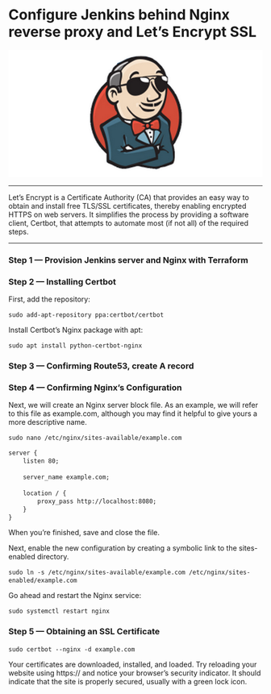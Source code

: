 # Configure Jenkins behind Nginx reverse proxy and Let’s Encrypt SSL
![Ansible](/images/cool-jenkins.png)

___


Let’s Encrypt is a Certificate Authority (CA) that provides an easy way to obtain and install free TLS/SSL certificates, thereby enabling encrypted HTTPS on web servers. It simplifies the process by providing a software client, Certbot, that attempts to automate most (if not all) of the required steps.

___

 ### Step 1 — Provision Jenkins server and Nginx with Terraform
 ### Step 2 — Installing Certbot
 First, add the repository:

```
sudo add-apt-repository ppa:certbot/certbot
```
Install Certbot’s Nginx package with apt:

```
sudo apt install python-certbot-nginx
```
### Step 3 — Confirming Route53, create A record
### Step 4 — Confirming Nginx’s Configuration
Next, we will create an Nginx server block file. As an example, we will refer to this file as example.com, although you may find it helpful to give yours a more descriptive name.
```
sudo nano /etc/nginx/sites-available/example.com
```

```
server {
    listen 80;

    server_name example.com;

    location / {
        proxy_pass http://localhost:8080;
    }
}
```
When you’re finished, save and close the file.

Next, enable the new configuration by creating a symbolic link to the sites-enabled directory.

```
sudo ln -s /etc/nginx/sites-available/example.com /etc/nginx/sites-enabled/example.com
```
Go ahead and restart the Nginx service:
```
sudo systemctl restart nginx
```
### Step 5 — Obtaining an SSL Certificate
```
sudo certbot --nginx -d example.com
```
Your certificates are downloaded, installed, and loaded. Try reloading your website using https:// and notice your browser’s security indicator. It should indicate that the site is properly secured, usually with a green lock icon.

 